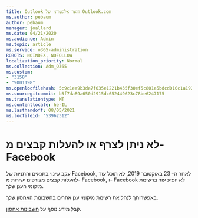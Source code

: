 ```yaml
---
title: Outlook דואר אלקטרוני של Outlook.com
ms.author: pebaum
author: pebaum
manager: joallard
ms.date: 04/21/2020
ms.audience: Admin
ms.topic: article
ms.service: o365-administration
ROBOTS: NOINDEX, NOFOLLOW
localization_priority: Normal
ms.collection: Adm_O365
ms.custom:
- "3158"
- "9001198"
ms.openlocfilehash: 5c9c1ea9b3da7f035e1221b435f30ef5c801e5bdcd010c1a1922d712b6d626b0
ms.sourcegitcommit: b5f7da89a650d2915dc652449623c78be6247175
ms.translationtype: MT
ms.contentlocale: he-IL
ms.lasthandoff: 08/05/2021
ms.locfileid: "53962312"
---
```

# <a name="unable-to-attach-or-upload-files-from-facebook"></a>לא ניתן לצרף או להעלות קבצים מ- Facebook

עקב שינוי בתנאים והתניות של Facebook, לאחר ה- 23 באוקטובר 2019, לא תוכל עוד להעלות קבצים מצורפים ישירות מ- Facebook, ו- Facebook לא יופיע עוד ברשימת מיקומי הענן שלך. 

באפשרותך לנהל את רשימת מיקומי ענן אחרים בחשבונות [האחסון שלך.](https://go.microsoft.com/fwlink/?linkid=2111075)

קבל מידע נוסף על [חשבונות אחסון](https://support.office.com/article/477cb7cc-5732-4c40-8f23-30472de8138a).
  